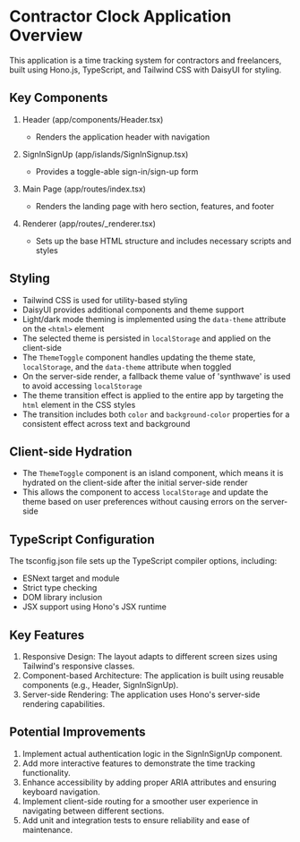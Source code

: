 # Contractor Clock Application Overview

This application is a time tracking system for contractors and freelancers, built using Hono.js, TypeScript, and Tailwind CSS with DaisyUI for styling.

## Key Components

1. Header (app/components/Header.tsx)
   - Renders the application header with navigation

2. SignInSignUp (app/islands/SignInSignup.tsx)
   - Provides a toggle-able sign-in/sign-up form

3. Main Page (app/routes/index.tsx)
   - Renders the landing page with hero section, features, and footer

4. Renderer (app/routes/_renderer.tsx)
   - Sets up the base HTML structure and includes necessary scripts and styles

## Styling

- Tailwind CSS is used for utility-based styling
- DaisyUI provides additional components and theme support
- Light/dark mode theming is implemented using the `data-theme` attribute on the `<html>` element
- The selected theme is persisted in `localStorage` and applied on the client-side
- The `ThemeToggle` component handles updating the theme state, `localStorage`, and the `data-theme` attribute when toggled
- On the server-side render, a fallback theme value of 'synthwave' is used to avoid accessing `localStorage`
- The theme transition effect is applied to the entire app by targeting the `html` element in the CSS styles
- The transition includes both `color` and `background-color` properties for a consistent effect across text and background

## Client-side Hydration

- The `ThemeToggle` component is an island component, which means it is hydrated on the client-side after the initial server-side render
- This allows the component to access `localStorage` and update the theme based on user preferences without causing errors on the server-side

## TypeScript Configuration

The tsconfig.json file sets up the TypeScript compiler options, including:
- ESNext target and module
- Strict type checking
- DOM library inclusion
- JSX support using Hono's JSX runtime

## Key Features

1. Responsive Design: The layout adapts to different screen sizes using Tailwind's responsive classes.
2. Component-based Architecture: The application is built using reusable components (e.g., Header, SignInSignUp).
3. Server-side Rendering: The application uses Hono's server-side rendering capabilities.

## Potential Improvements

1. Implement actual authentication logic in the SignInSignUp component.
2. Add more interactive features to demonstrate the time tracking functionality.
3. Enhance accessibility by adding proper ARIA attributes and ensuring keyboard navigation.
4. Implement client-side routing for a smoother user experience in navigating between different sections.
5. Add unit and integration tests to ensure reliability and ease of maintenance.
